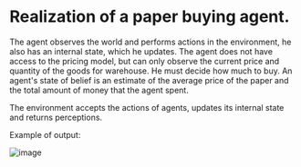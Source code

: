 # Realization of a paper buying agent. #

The agent observes the world and performs actions in the environment, he also has an internal state, which he
updates.
The agent does not have access to the pricing model, but can only observe the current price and quantity of the goods for
warehouse. He must decide how much to buy.
An agent's state of belief is an estimate of the average price of the paper and the total amount of money that the agent
spent.

The environment accepts the actions of agents, updates its internal state and returns perceptions.

Example of output:

![image](https://user-images.githubusercontent.com/75897943/140613586-17331559-aac4-4ec5-8dfa-9fd2b0119e10.png)
